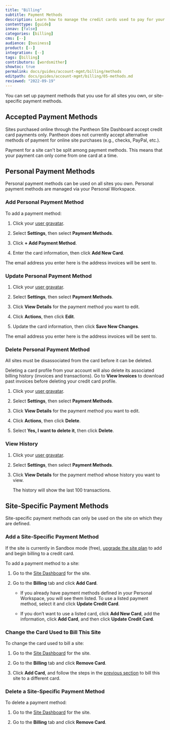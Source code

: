 ```yaml
---
title: "Billing"
subtitle: Payment Methods
description: Learn how to manage the credit cards used to pay for your account.
contenttype: [guide]
innav: [false]
categories: [billing]
cms: [--]
audience: [business]
product: [--]
integration: [--]
tags: [billing]
contributors: [wordsmither]
showtoc: true
permalink: docs/guides/account-mgmt/billing/methods
editpath: docs/guides/account-mgmt/billing/05-methods.md
reviewed: "2022-09-19"
---
```


You can set up payment methods that you use for all sites you own, or site-specific payment methods.

## Accepted Payment Methods

Sites purchased online through the Pantheon Site Dashboard accept credit card payments only. Pantheon does not currently accept alternative methods of payment for online site purchases (e.g., checks, PayPal, etc.).

<Alert title="Note" type="info" >

Payment for a site can't be split among payment methods. This means that your payment can only come from one card at a time.

</Alert>

## Personal Payment Methods

Personal payment methods can be used on all sites you own. Personal payment methods are managed via your Personal Workspace.

### Add Personal Payment Method

To add a payment method:

1. Click your [user gravatar](personal-settings#profile).

1. Select **Settings**, then select **Payment Methods**.

1. Click **+ Add Payment Method**. 

1. Enter the card information, then click **Add New Card**.

<Alert title="Note" type="info" >

The email address you enter here is the address invoices will be sent to.

</Alert>

### Update Personal Payment Method

1. Click your [user gravatar](personal-settings#profile).

1. Select **Settings**, then select **Payment Methods**.

1. Click **View Details** for the payment method you want to edit.

1. Click **Actions**, then click **Edit**.

1. Update the card information, then click **Save New Changes**.

<Alert title="Note" type="info" >

The email address you enter here is the address invoices will be sent to.

</Alert>

### Delete Personal Payment Method

All sites must be disassociated from the card before it can be deleted.

<Alert title="Warning" type="danger">

Deleting a card profile from your account will also delete its associated billing history (invoices and transactions). Go to **View Invoices** to download past invoices before deleting your credit card profile.

</Alert>

1. Click your [user gravatar](personal-settings#profile).

1. Select **Settings**, then select **Payment Methods**.

1. Click **View Details** for the payment method you want to edit.

1. Click **Actions**, then click **Delete**.

1. Select **Yes, I want to delete it**, then click **Delete**.


### View History

1. Click your [user gravatar](personal-settings#profile).

1. Select **Settings**, then select **Payment Methods**.

1. Click **View Details** for the payment method whose history you want to view.

   The history will show the last 100 transactions.


## Site-Specific Payment Methods

Site-specific payment methods can only be used on the site on which they are defined.

### Add a Site-Specific Payment Method

<Alert title="Note" type="info" >

If the site is currently in Sandbox mode (free), [upgrade the site plan](/guides/launch/plans/) to add and begin billing to a credit card. 

</Alert>

To add a payment method to a site:

1. Go to the [Site Dashboard](/guides/account-mgmt/workspace-sites-teams/sites#site-dashboard) for the site.

1. Go to the **Billing** tab and click **Add Card**.

   - If you already have payment methods defined in your Personal Workspace, you will see them listed.  To use a listed payment method, select it and click **Update Credit Card**.

   - If you don’t want to use a listed card, click **Add New Card**, add the information, click **Add Card**, and then click **Update Credit Card**.

### Change the Card Used to Bill This Site

To change the card used to bill a site:

1. Go to the [Site Dashboard](/guides/account-mgmt/workspace-sites-teams/sites#site-dashboard) for the site.

1. Go to the **Billing** tab and click **Remove Card**.

1. Click **Add Card**, and follow the steps in the [previous section](#add-a-site-specific-payment-method) to bill this site to a different card.

### Delete a Site-Specific Payment Method

To delete a payment method:

1. Go to the [Site Dashboard](/guides/account-mgmt/workspace-sites-teams/sites#site-dashboard) for the site.

1. Go to the **Billing** tab and click **Remove Card**.